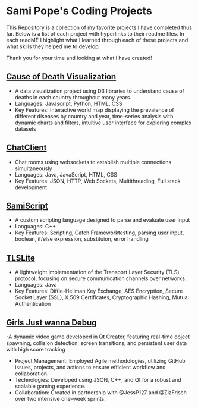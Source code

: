 # Sami Pope's Coding Projects

This Repository is a collection of my favorite projects I have completed thus far. 
Below is a list of each project with hyperlinks to their readme files. In each readME I highlight what I learned through each of these projects and what skills they helped me to develop. 

Thank you for your time and looking at what I have created!

## [Cause of Death Visualization](https://samipope.github.io/SamiP-CodeProjects/)
- A data visualization project using D3 libraries to understand cause of deaths in each country throughout many years.
- Languages: Javascript, Python, HTML, CSS
- Key Features: Interactive world map displaying the prevalence of different diseases by country and year, time-series analysis with dynamic charts and filters, intuitive user interface for exploring complex datasets

## [ChatClient](./ChatClient/ChatClientREADME.md)
- Chat rooms using websockets to establish multiple connections simultaneously
- Languages: Java, JavaScript, HTML, CSS
- Key Features: JSON, HTTP, Web Sockets, Multithreading, Full stack development
  
## [SamiScript](./samiScript/samiScriptREADME.md)
- A custom scripting language designed to parse and evaluate user input
- Languages: C++
- Key Features: Scripting, Catch Frameworktesting, parsing user input, boolean, if/else expression, substituion, error handling

## [TLSLite](./TLSLite/TLSLiteREADME.md)
- A lightweight implementation of the Transport Layer Security (TLS) protocol, focusing on secure communication channels over networks.
- Languages: Java
- Key Features: Diffie-Hellman Key Exchange, AES Encryption, Secure Socket Layer (SSL), X.509 Certificates, Cryptographic Hashing, Mutual Authentication


## [Girls Just wanna Debug](./GJWDREADME.md)
-A dynamic video game developed in Qt Creator, featuring real-time object spawning, collision detection, screen transitions, and persistent user data with high score tracking
- Project Management: Employed Agile methodologies, utilizing GitHub issues, projects, and actions to ensure efficient workflow and collaboration.
- Technologies: Developed using JSON, C++, and Qt for a robust and scalable gaming experience.
- Collaboration: Created in partnership with @JessP127 and @ZizFrisch over two intensive one-week sprints.
  
